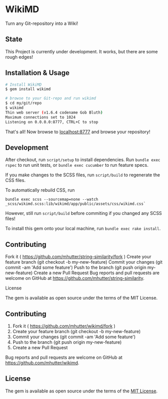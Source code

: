 # WikiMD

Turn any Git-repository into a Wiki!

## State

This Project is currently under development. It works, but there are some rough edges!

## Installation & Usage

```bash
# Install WikiMD
$ gem install wikimd

# browse to your Git-repo and run wikimd
$ cd my/git/repo
$ wikimd
Thin web server (v1.6.4 codename Gob Bluth)
Maximum connections set to 1024
Listening on 0.0.0.0:8777, CTRL+C to stop
```

That's all! Now browse to [localhost:8777](http://localhost:8777) and browse your repository!

## Development

After checkout, run `script/setup` to install dependencies. Run `bundle exec rspec` to run unit tests, or `bundle exec cucumber` to run feature specs.

If you make changes to the SCSS files, run `script/build` to regenerate the CSS files.

To automatically rebuild CSS, run

    bundle exec scss --sourcemap=none --watch _scss/wikimd.scss:lib/wikimd/app/public/assets/css/wikimd.css`

However, still run `script/build` before commiting if you changed any SCSS files!

To install this gem onto your local machine, run `bundle exec rake install`.


## Contributing

Fork it ( https://github.com/mhutter/string-similarity/fork )
Create your feature branch (git checkout -b my-new-feature)
Commit your changes (git commit -am 'Add some feature')
Push to the branch (git push origin my-new-feature)
Create a new Pull Request
Bug reports and pull requests are welcome on GitHub at https://github.com/mhutter/string-similarity.

License

The gem is available as open source under the terms of the MIT License.


## Contributing

1. Fork it ( https://github.com/mhutter/wikimd/fork )
2. Create your feature branch (git checkout -b my-new-feature)
3. Commit your changes (git commit -am 'Add some feature')
4. Push to the branch (git push origin my-new-feature)
5. Create a new Pull Request

Bug reports and pull requests are welcome on GitHub at https://github.com/mhutter/wikimd.


## License

The gem is available as open source under the terms of the [MIT License](http://opensource.org/licenses/MIT).
